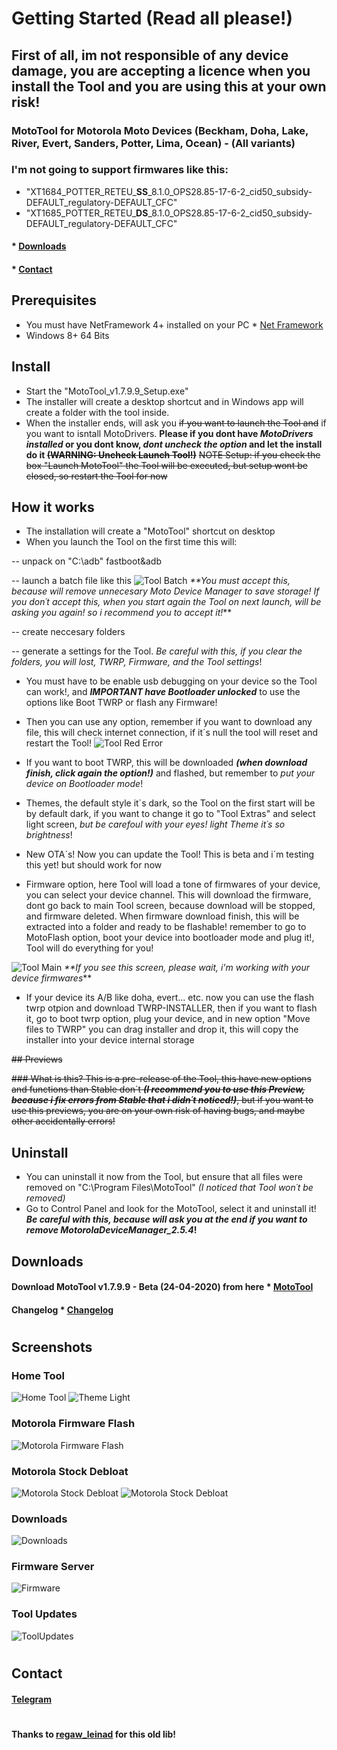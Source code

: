 # Getting Started (Read all please!)

## First of all, im not responsible of any device damage, you are accepting a licence when you install the Tool and you are using this at your own risk!

### MotoTool for Motorola Moto Devices (Beckham, Doha, Lake, River, Evert, Sanders, Potter, Lima, Ocean) - (All variants)

### I'm not going to support firmwares like this:
- "XT1684_POTTER_RETEU_**SS**_8.1.0_OPS28.85-17-6-2_cid50_subsidy-DEFAULT_regulatory-DEFAULT_CFC"
- "XT1685_POTTER_RETEU_**DS**_8.1.0_OPS28.85-17-6-2_cid50_subsidy-DEFAULT_regulatory-DEFAULT_CFC"

#### * [Downloads](https://github.com/Franco28/MotoTool#downloads-1) 
#### * [Contact](https://github.com/Franco28/MotoTool#contact) 

## Prerequisites
- You must have NetFramework 4+ installed on your PC * [Net Framework](https://dotnet.microsoft.com/download) 
- Windows 8+ 64 Bits

## Install
- Start the "MotoTool_v1.7.9.9_Setup.exe"
- The installer will create a desktop shortcut and in Windows app will create a folder with the tool inside. 
- When the installer ends, will ask you ~~if you want to launch the Tool and~~ if you want to isntall MotoDrivers. **Please if you dont have _MotoDrivers installed_ or you dont know, _dont uncheck the option_ and let the install do it ~~(WARNING: Uncheck Launch Tool!)~~**
~~NOTE Setup: if you check the box "Launch MotoTool" the Tool will be executed, but setup wont be closed, so restart the Tool for now~~

## How it works
- The installation will create a "MotoTool" shortcut on desktop
- When you launch the Tool on the first time this will:

-- unpack on "C:\adb\" fastboot&adb

-- launch a batch file like this
![Tool Batch](https://github.com/Franco28/MotoTool/blob/master/Screens/remove.png "Tool Batch")
_**You must accept this, because will remove unnecesary Moto Device Manager to save storage! If you don´t accept this, when you start again the Tool on next launch, will be asking you again! so i recommend you to accept it!_**

-- create neccesary folders

-- generate a settings for the Tool. _Be careful with this, if you clear the folders, you will lost, TWRP, Firmware, and the Tool settings_!

- You must have to be enable usb debugging on your device so the Tool can work!, and **_IMPORTANT have Bootloader unlocked_** to use the options like Boot TWRP or flash any Firmware!

- Then you can use any option, remember if you want to download any file, this will check internet connection, if it´s null the tool will reset and restart the Tool!
![Tool Red Error](https://github.com/Franco28/MotoTool/blob/master/Screens/rederror.png "Tool Red Error")

- If you want to boot TWRP, this will be downloaded **_(when download finish, click again the option!)_** and flashed, but remember to _put your device on Bootloader mode_!

- Themes, the default style it´s dark, so the Tool on the first start will be by default dark, if you want to change it go to "Tool Extras" and select light screen, _but be carefoul with your eyes! light Theme it´s so brightness_!

- New OTA´s! Now you can update the Tool! This is beta and i´m testing this yet! but should work for now

- Firmware option, here Tool will load a tone of firmwares of your device, you can select your device channel. This will download the firmware, dont go back to main Tool screen, because download will be stopped, and firmware deleted. When firmware download finish, this will be extracted into a folder and ready to be flashable! remember to go to MotoFlash option, boot your device into bootloader mode and plug it!, Tool will do everything for you!

![Tool Main](https://github.com/Franco28/MotoTool/blob/master/Screens/mainserver.png "Tool Main")
_**If you see this screen, please wait, i'm working with your device firmwares_**

- If your device its A/B like doha, evert... etc. now you can use the flash twrp otpion and download TWRP-INSTALLER, then if you want to flash it, go to boot twrp option, plug your device, and in new option "Move files to TWRP" you can drag installer and drop it, this will copy the installer into your device internal storage

~~## Previews~~

~~### What is this?
This is a pre-release of the Tool, this have new options and functions than Stable don´t _**(I recommend you to use this Preview, because i fix errors from Stable that i didn´t noticed!)**_, but if you want to use this previews, you are on your own risk of having bugs, and maybe other accidentally errors!~~

## Uninstall
- You can uninstall it now from the Tool, but ensure that all files were removed on "C:\Program Files\MotoTool\" _(I noticed that Tool won´t be removed)_
- Go to Control Panel and look for the MotoTool, select it and uninstall it! **_Be careful with this, because will ask you at the end if you want to remove MotorolaDeviceManager_2.5.4_!** 


## Downloads
#### Download MotoTool v1.7.9.9 - Beta (24-04-2020) from here * [MotoTool](https://github.com/Franco28/MotoTool/releases/tag/v1.7.9.9) 
#### Changelog * [Changelog](https://MotoToolEngine.000webhostapp.com/MotoTool/changelog.txt) 


#


## Screenshots

### Home Tool
![Home Tool](https://github.com/Franco28/MotoTool/blob/master/Screens/Tool.png "Tool")
![Theme Light](https://github.com/Franco28/MotoTool/blob/master/Screens/ToolLight.png "Theme Light")

### Motorola Firmware Flash 
![Motorola Firmware Flash](https://github.com/Franco28/MotoTool/blob/master/Screens/MotoFlash.png "Motorola Firmware Flash")

### Motorola Stock Debloat 
![Motorola Stock Debloat](https://github.com/Franco28/MotoTool/blob/master/Screens/Debloat.png "Motorola Stock Debloat")
![Motorola Stock Debloat](https://github.com/Franco28/MotoTool/blob/master/Screens/DebloatOthers.png "Motorola Stock Debloat")

### Downloads
![Downloads](https://github.com/Franco28/MotoTool/blob/master/Screens/Download.png "Downloads")

### Firmware Server
![Firmware](https://github.com/Franco28/MotoTool/blob/master/Screens/FirmwaresServer.png "Firmware")

### Tool Updates
![ToolUpdates](https://github.com/Franco28/MotoTool/blob/master/Screens/Updates.png "ToolUpdates")


#


## Contact 
#### [Telegram](https://t.me/francom28) 

#

#### Thanks to [regaw_leinad](https://forum.xda-developers.com/showthread.php?t=1512685) for this old lib!
